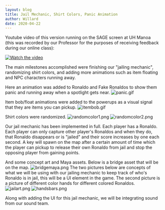 ```yaml
---
layout: blog
title: Jail Mechanic, Shirt Colors, Panic Animation
author: Willard
date: 2020-04-22
---
```


Youtube video of this version running on the SAGE screen at UH Manoa (this was recorded by our Professor for the purposes of receiving feedback during our online class): 

[![Watch the video](https://img.youtube.com/vi/p4YyXceSEVw/hqdefault.jpg)](https://www.youtube.com/watch?v=p4YyXceSEVw&feature=youtu.be)

The main milestones accomplished were finishing our "jailing mechanic", randomizing shirt colors, and adding more animations such as item floating and NPC characters running away.

Here an animation was added to Ronaldo and Fake Ronaldos to show them panic and running away when a spotlight gets near.
![panic.gif]({{site.baseurl}}/assets/unity_screenshots/panic.gif)

Item bob/float animations were added to the powerups as a visual signal that they are items you can pickup.
![itembob.gif]({{site.baseurl}}/assets/unity_screenshots/itembob.gif)

Shirt colors were randomized.
![randomcolor1.png]({{site.baseurl}}/assets/unity_screenshots/randomcolor1.png)
![randomcolor2.png]({{site.baseurl}}/assets/unity_screenshots/randomcolor2.png)

Our jail mechanic has been implemented in full. Each player has a Ronaldo. Each player can only capture other player's Ronaldos and when they do, that Ronaldo disappears or is "jailed" and their score increases by one each second. A key will spawn on the map after a certain amount of time which the player can pickup to release their own Ronaldo from jail and stop the opposing player from gaining points.


And some concept art and Maya assets. Below is a bridge asset that will be on the map.
![bridgemaya.png]({{site.baseurl}}/assets/unity_screenshots/bridgemaya.png)
The two pictures below are concepts of what we will be using with our jailing mechanic to keep track of who's Ronaldo is in jail, this will be a UI element in the game. The second picture is a picture of different color hands for different colored Ronaldos.
![jailart.png]({{site.baseurl}}/assets/unity_screenshots/jailart.png)
![handsbars.png]({{site.baseurl}}/assets/unity_screenshots/handsbars.png)

Along with adding the UI for this jail mechanic, we will be integrating sound from our sound team.
